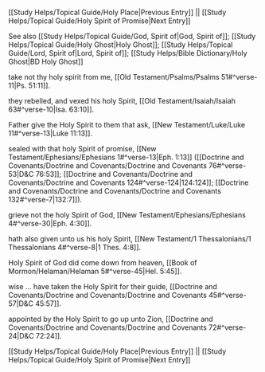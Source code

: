 [[Study Helps/Topical Guide/Holy Place|Previous Entry]]  ||  [[Study Helps/Topical Guide/Holy Spirit of Promise|Next Entry]]

 See also [[Study Helps/Topical Guide/God, Spirit of|God, Spirit of]]; [[Study Helps/Topical Guide/Holy Ghost|Holy Ghost]]; [[Study Helps/Topical Guide/Lord, Spirit of|Lord, Spirit of]]; [[Study Helps/Bible Dictionary/Holy Ghost|BD Holy Ghost]]

 take not thy holy spirit from me, [[Old Testament/Psalms/Psalms 51#^verse-11|Ps. 51:11]].

 they rebelled, and vexed his holy Spirit, [[Old Testament/Isaiah/Isaiah 63#^verse-10|Isa. 63:10]].

 Father give the Holy Spirit to them that ask, [[New Testament/Luke/Luke 11#^verse-13|Luke 11:13]].

 sealed with that holy Spirit of promise, [[New Testament/Ephesians/Ephesians 1#^verse-13|Eph. 1:13]] ([[Doctrine and Covenants/Doctrine and Covenants/Doctrine and Covenants 76#^verse-53|D&C 76:53]]; [[Doctrine and Covenants/Doctrine and Covenants/Doctrine and Covenants 124#^verse-124|124:124]]; [[Doctrine and Covenants/Doctrine and Covenants/Doctrine and Covenants 132#^verse-7|132:7]]).

 grieve not the holy Spirit of God, [[New Testament/Ephesians/Ephesians 4#^verse-30|Eph. 4:30]].

 hath also given unto us his holy Spirit, [[New Testament/1 Thessalonians/1 Thessalonians 4#^verse-8|1 Thes. 4:8]].

 Holy Spirit of God did come down from heaven, [[Book of Mormon/Helaman/Helaman 5#^verse-45|Hel. 5:45]].

 wise ... have taken the Holy Spirit for their guide, [[Doctrine and Covenants/Doctrine and Covenants/Doctrine and Covenants 45#^verse-57|D&C 45:57]].

 appointed by the Holy Spirit to go up unto Zion, [[Doctrine and Covenants/Doctrine and Covenants/Doctrine and Covenants 72#^verse-24|D&C 72:24]].

[[Study Helps/Topical Guide/Holy Place|Previous Entry]]  ||  [[Study Helps/Topical Guide/Holy Spirit of Promise|Next Entry]]